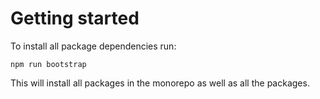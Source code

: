 # Getting started

To install all package dependencies run:
```
npm run bootstrap
```

This will install all packages in the monorepo as well as all the packages.
